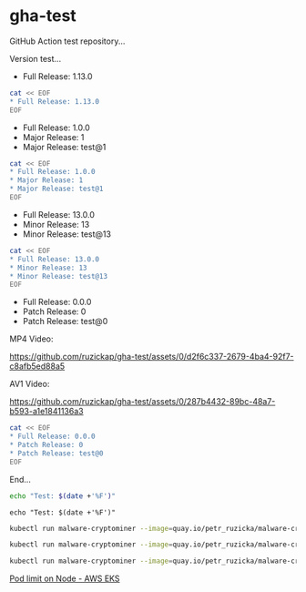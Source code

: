 # gha-test

GitHub Action test repository...

Version test...

[//]: # (x-release-please-start-version)

* Full Release: 1.13.0

```bash
cat << EOF
* Full Release: 1.13.0
EOF
```

[//]: # (x-release-please-end)

[//]: # (x-release-please-start-major)

* Full Release: 1.0.0
* Major Release: 1
* Major Release: test@1

```bash
cat << EOF
* Full Release: 1.0.0
* Major Release: 1
* Major Release: test@1
EOF
```

[//]: # (x-release-please-end)

[//]: # (x-release-please-start-minor)

* Full Release: 13.0.0
* Minor Release: 13
* Minor Release: test@13

```bash
cat << EOF
* Full Release: 13.0.0
* Minor Release: 13
* Minor Release: test@13
EOF
```

[//]: # (x-release-please-end)

[//]: # (x-release-please-start-patch)

* Full Release: 0.0.0
* Patch Release: 0
* Patch Release: test@0

MP4 Video:

<https://github.com/ruzickap/gha-test/assets/0/d2f6c337-2679-4ba4-92f7-c8afb5ed88a5>

AV1 Video:

<https://github.com/ruzickap/gha-test/assets/0/287b4432-89bc-48a7-b593-a1e1841136a3>

```bash
cat << EOF
* Full Release: 0.0.0
* Patch Release: 0
* Patch Release: test@0
EOF
```

[//]: # (x-release-please-end)

End...

```bash
echo "Test: $(date +'%F')"
```

```shell
echo "Test: $(date +'%F')"
```

<!-- x-release-please-start-version -->
```bash
kubectl run malware-cryptominer --image=quay.io/petr_ruzicka/malware-cryptominer-container:1.13.0
```
<!-- x-release-please-end -->

<!-- x-release-please-start-major -->
```bash
kubectl run malware-cryptominer --image=quay.io/petr_ruzicka/malware-cryptominer-container:1
```
<!-- x-release-please-end -->

<!-- x-release-please-start-minor -->
```bash
kubectl run malware-cryptominer --image=quay.io/petr_ruzicka/malware-cryptominer-container:13.1
```
<!-- x-release-please-end -->

[Pod limit on Node - AWS EKS](https://stackoverflow.com/questions/57970896/pod-limit-on-node-aws-eks/57971006)
